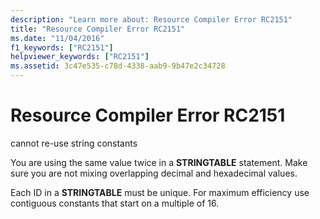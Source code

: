 ```yaml
---
description: "Learn more about: Resource Compiler Error RC2151"
title: "Resource Compiler Error RC2151"
ms.date: "11/04/2016"
f1_keywords: ["RC2151"]
helpviewer_keywords: ["RC2151"]
ms.assetid: 3c47e535-c78d-4338-aab9-9b47e2c34728
---
```

# Resource Compiler Error RC2151

cannot re-use string constants

You are using the same value twice in a **STRINGTABLE** statement. Make sure you are not mixing overlapping decimal and hexadecimal values.

Each ID in a **STRINGTABLE** must be unique. For maximum efficiency use contiguous constants that start on a multiple of 16.
